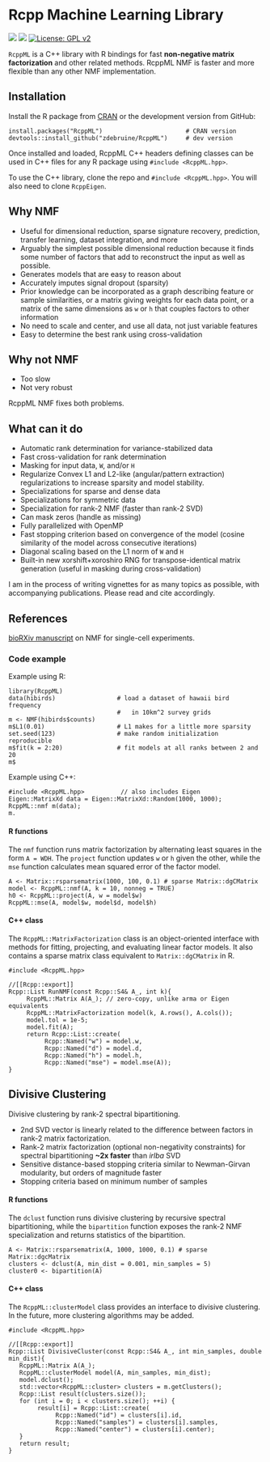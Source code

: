 # Rcpp Machine Learning Library

[![](https://cranlogs.r-pkg.org/badges/grand-total/RcppML)](https://cran.r-project.org/package=RcppML)
[![](https://www.r-pkg.org/badges/version-last-release/RcppML)](https://cran.r-project.org/package=RcppML)
[![License: GPL v2](https://img.shields.io/badge/License-GPL%20v2-blue.svg)](https://www.gnu.org/licenses/old-licenses/gpl-2.0.en.html)

`RcppML` is a C++ library with R bindings for fast **non-negative matrix factorization** and other related methods. RcppML NMF is faster and more flexible than any other NMF implementation.

## Installation

Install the R package from [CRAN](https://cran.r-project.org/web/packages/RcppML/index.html) or the development version from GitHub:

```
install.packages("RcppML")                       # CRAN version
devtools::install_github("zdebruine/RcppML")     # dev version
```

Once installed and loaded, RcppML C++ headers defining classes can be used in C++ files for any R package using `#include <RcppML.hpp>`.

To use the C++ library, clone the repo and `#include <RcppML.hpp>`. You will also need to clone `RcppEigen`.

## Why NMF
* Useful for dimensional reduction, sparse signature recovery, prediction, transfer learning, dataset integration, and more
* Arguably the simplest possible dimensional reduction because it finds some number of factors that add to reconstruct the input as well as possible. 
* Generates models that are easy to reason about
* Accurately imputes signal dropout (sparsity)
* Prior knowledge can be incorporated as a graph describing feature or sample similarities, or a matrix giving weights for each data point, or a matrix of the same dimensions as `w` or `h` that couples factors to other information
* No need to scale and center, and use all data, not just variable features
* Easy to determine the best rank using cross-validation

## Why not NMF
* Too slow
* Not very robust

RcppML NMF fixes both problems.

## What can it do
* Automatic rank determination for variance-stabilized data
* Fast cross-validation for rank determination
* Masking for input data, `W`, and/or `H`
* Regularize Convex L1 and L2-like (angular/pattern extraction) regularizations to increase sparsity and model stability.
* Specializations for sparse and dense data
* Specializations for symmetric data
* Specialization for rank-2 NMF (faster than rank-2 SVD)
* Can mask zeros (handle as missing)
* Fully parallelized with OpenMP
* Fast stopping criterion based on convergence of the model (cosine similarity of the model across consecutive iterations)
* Diagonal scaling based on the L1 norm of `W` and `H`
* Built-in new xorshift+xoroshiro RNG for transpose-identical matrix generation (useful in masking during cross-validation)

I am in the process of writing vignettes for as many topics as possible, with accompanying publications. Please read and cite accordingly.

## References
[bioRXiv manuscript](https://www.biorxiv.org/content/10.1101/2021.09.01.458620v1) on NMF for single-cell experiments.

### Code example

Example using R:

```
library(RcppML)
data(hibirds)                 # load a dataset of hawaii bird frequency
                              #   in 10km^2 survey grids
m <- NMF(hibirds$counts)
m$L1(0.01)                    # L1 makes for a little more sparsity
set.seed(123)                 # make random initialization reproducible
m$fit(k = 2:20)               # fit models at all ranks between 2 and 20
m$
```

Example using C++:

```
#include <RcppML.hpp>          // also includes Eigen
Eigen::MatrixXd data = Eigen::MatrixXd::Random(1000, 1000);
RcppML::nmf m(data);
m.
```



#### R functions
The `nmf` function runs matrix factorization by alternating least squares in the form `A = WDH`. The `project` function updates `w` or `h` given the other, while the `mse` function calculates mean squared error of the factor model.

```{R}
A <- Matrix::rsparsematrix(1000, 100, 0.1) # sparse Matrix::dgCMatrix
model <- RcppML::nmf(A, k = 10, nonneg = TRUE)
h0 <- RcppML::project(A, w = model$w)
RcppML::mse(A, model$w, model$d, model$h)
```

#### C++ class
The `RcppML::MatrixFactorization` class is an object-oriented interface with methods for fitting, projecting, and evaluating linear factor models. It also contains a sparse matrix class equivalent to `Matrix::dgCMatrix` in R.

```{Rcpp}
#include <RcppML.hpp>

//[[Rcpp::export]]
Rcpp::List RunNMF(const Rcpp::S4& A_, int k){
     RcppML::Matrix A(A_); // zero-copy, unlike arma or Eigen equivalents
     RcppML::MatrixFactorization model(k, A.rows(), A.cols());
     model.tol = 1e-5;
     model.fit(A);
     return Rcpp::List::create(
          Rcpp::Named("w") = model.w,
          Rcpp::Named("d") = model.d,
          Rcpp::Named("h") = model.h,
          Rcpp::Named("mse") = model.mse(A));
}
```

## Divisive Clustering
Divisive clustering by rank-2 spectral bipartitioning.
* 2nd SVD vector is linearly related to the difference between factors in rank-2 matrix factorization.
* Rank-2 matrix factorization (optional non-negativity constraints) for spectral bipartitioning **~2x faster** than _irlba_ SVD
* Sensitive distance-based stopping criteria similar to Newman-Girvan modularity, but orders of magnitude faster
* Stopping criteria based on minimum number of samples

#### R functions
The `dclust` function runs divisive clustering by recursive spectral bipartitioning, while the `bipartition` function exposes the rank-2 NMF specialization and returns statistics of the bipartition.

```{R}
A <- Matrix::rsparsematrix(A, 1000, 1000, 0.1) # sparse Matrix::dgcMatrix
clusters <- dclust(A, min_dist = 0.001, min_samples = 5)
cluster0 <- bipartition(A)
```

#### C++ class
The `RcppML::clusterModel` class provides an interface to divisive clustering. In the future, more clustering algorithms may be added.

```{Rcpp}
#include <RcppML.hpp>

//[[Rcpp::export]]
Rcpp::List DivisiveCluster(const Rcpp::S4& A_, int min_samples, double min_dist){
   RcppML::Matrix A(A_);
   RcppML::clusterModel model(A, min_samples, min_dist);
   model.dclust();
   std::vector<RcppML::cluster> clusters = m.getClusters();
   Rcpp::List result(clusters.size());
   for (int i = 0; i < clusters.size(); ++i) {
        result[i] = Rcpp::List::create(
             Rcpp::Named("id") = clusters[i].id,
             Rcpp::Named("samples") = clusters[i].samples,
             Rcpp::Named("center") = clusters[i].center);
   }
   return result;
}
```
